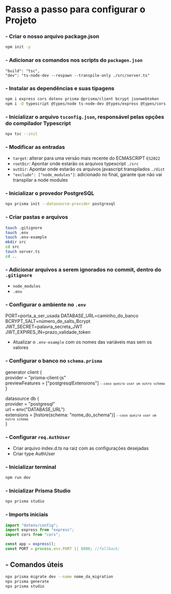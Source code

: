# Passo a passo para configurar o Projeto

### - Criar o nosso arquivo package.json

```bash
npm init -y
```

### - Adicionar os comandos nos scripts do `packagen.json`

```
"build": "tsc",
"dev": "ts-node-dev --respawn --transpile-only ./src/server.ts"
```

### - Instalar as dependências e suas tipagens

```bash
npm i express cors dotenv prisma @prisma/client bcrypt jsonwebtoken
npm i -D typescript @types/node ts-node-dev @types/express @types/cors @types/bcrypt @types/jsonwebtoken
```

### - Inicializar o arquivo `tsconfig.json`, responsável pelas opções do compilador Typescript

```bash
npx tsc --init
```

### - Modificar as entradas

- `target`: alterar para uma versão mais recente do ECMASCRIPT `ES2022`
- `rootDir`: Apontar onde estarão os arquivos typescript `./src`
- `outDir`: Apontar onde estarão os arquivos javascript transpilados `./dist`
- `"exclude": ["node_modules"]`: adicionado no final, garante que não vai transpilar a node modules

### - Inicializar o provedor PostgreSQL

```bash
npx prisma init --datasource-provider postgresql
```

### - Criar pastas e arquivos

```bash
touch .gitignore
touch .env
touch .env-example
mkdir src
cd src
touch server.ts
cd ..
```

### - Adicionar arquivos a serem ignorados no commit, dentro do `.gitignore`

- `node_modules`
- `.env`

### - Configurar o ambiente no `.env`

PORT=porta_a_ser_usada
DATABASE_URL=caminho_do_banco
BCRYPT_SALT=número_de_salts_Bcrypt
JWT_SECRET=palavra_secreta_JWT
JWT_EXPIRES_IN=prazo_validade_token

- Atualizar o `.env-example` com os nomes das variáveis mas sem os valores

### - Configurar o banco no `schema.prisma`

generator client {  
provider = "prisma-client-js"  
previewFeatures = ["postgresqlExtensions"] <small>`--caso queira usar um outro schema`</small>  
}

datasource db {  
provider = "postgresql"  
url = env("DATABASE_URL")  
extensions = [hstore(schema: "nome_do_schema")] <small>`--caso queira usar um outro schema`</small>  
}

### - Configurar `req.AuthUser`

- Criar arquivo index.d.ts na raiz com as configurações desejadas
- Criar type AuthUser

### - Inicializar terminal

```bash
npm run dev
```

### - Inicializar Prisma Studio

```bash
npx prisma studio
```

### - Imports iniciais

```ts
import "dotenv/config";
import express from "express";
import cors from "cors";

const app = express();
const PORT = process.env.PORT || 8080; //fallback;
```

## - Comandos úteis

```bash
npx prisma migrate dev --name nome_da_migration
npx prisma generate
npx prisma studio
```
